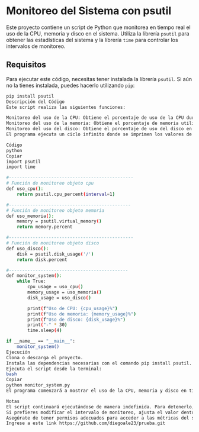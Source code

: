 # Monitoreo del Sistema con psutil

Este proyecto contiene un script de Python que monitorea en tiempo real el uso de la CPU, memoria y disco en el sistema. Utiliza la librería `psutil` para obtener las estadísticas del sistema y la librería `time` para controlar los intervalos de monitoreo.

## Requisitos

Para ejecutar este código, necesitas tener instalada la librería `psutil`. Si aún no la tienes instalada, puedes hacerlo utilizando `pip`:

```bash
pip install psutil
Descripción del Código
Este script realiza las siguientes funciones:

Monitoreo del uso de la CPU: Obtiene el porcentaje de uso de la CPU durante 1 segundo.
Monitoreo del uso de la memoria: Obtiene el porcentaje de memoria utilizada en el sistema.
Monitoreo del uso del disco: Obtiene el porcentaje de uso del disco en la partición raíz (/).
El programa ejecuta un ciclo infinito donde se imprimen los valores de uso de CPU, memoria y disco, actualizados cada 4 segundos.

Código
python
Copiar
import psutil
import time

#-----------------------------------------------
# Función de monitoreo objeto cpu
def uso_cpu():
    return psutil.cpu_percent(interval=1)

#----------------------------------------------
# Función de monitoreo objeto memoria
def uso_memoria():
    memory = psutil.virtual_memory()
    return memory.percent

#-----------------------------------------------
# Función de monitoreo objeto disco
def uso_disco():
    disk = psutil.disk_usage('/')
    return disk.percent

#---------------------------------------------
def monitor_system():
    while True:
        cpu_usage = uso_cpu()
        memory_usage = uso_memoria()
        disk_usage = uso_disco()

        print(f"Uso de CPU: {cpu_usage}%")
        print(f"Uso de memoria: {memory_usage}%")
        print(f"Uso de disco: {disk_usage}%")
        print("-" * 30)
        time.sleep(4)

if __name__ == "__main__":
    monitor_system()
Ejecución
Clona o descarga el proyecto.
Instala las dependencias necesarias con el comando pip install psutil.
Ejecuta el script desde la terminal:
bash
Copiar
python monitor_system.py
El programa comenzará a mostrar el uso de la CPU, memoria y disco en tiempo real cada 4 segundos.

Notas
El script continuará ejecutándose de manera indefinida. Para detenerlo, puedes interrumpirlo con Ctrl + C.
Si prefieres modificar el intervalo de monitoreo, ajusta el valor dentro de time.sleep(4) en el script.
Asegúrate de tener permisos adecuados para acceder a las métricas del sistema.
Ingrese a este link https://github.com/diegoale23/prueba.git

